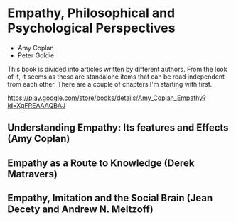 # Empathy, Philosophical and Psychological Perspectives

- Amy Coplan
- Peter Goldie

This book is divided into articles written by different authors. From the look of it, it seems as these are standalone items that can be read independent from each other. There are a couple of chapters I'm starting with first.

<https://play.google.com/store/books/details/Amy_Coplan_Empathy?id=XgFREAAAQBAJ>

## Understanding Empathy: Its features and Effects (Amy Coplan)



## Empathy as a Route to Knowledge (Derek Matravers)



## Empathy, Imitation and the Social Brain (Jean Decety and Andrew N. Meltzoff)


